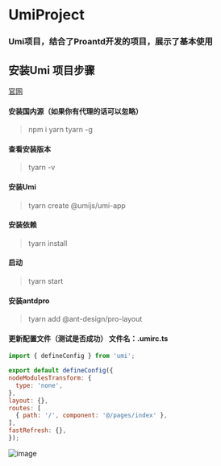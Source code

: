 # UmiProject
### Umi项目，结合了Proantd开发的项目，展示了基本使用
## 安装Umi 项目步骤
[官网](https://umijs.org/zh-CN/docs/getting-started)
#### 安装国内源（如果你有代理的话可以忽略）
> npm i yarn tyarn -g
#### 查看安装版本
> tyarn -v
#### 安装Umi
> tyarn create @umijs/umi-app
#### 安装依赖
> tyarn install
#### 启动
> tyarn start
#### 安装antdpro
> tyarn add @ant-design/pro-layout
#### 更新配置文件（测试是否成功） 文件名：.umirc.ts
  ```js
  import { defineConfig } from 'umi';

export default defineConfig({
  nodeModulesTransform: {
    type: 'none',
  },
  layout: {},
  routes: [
    { path: '/', component: '@/pages/index' },
  ],
  fastRefresh: {},
});
  ```
![image](https://user-images.githubusercontent.com/37791775/116212227-3362ec80-a777-11eb-8343-70fb2c153e36.png)


